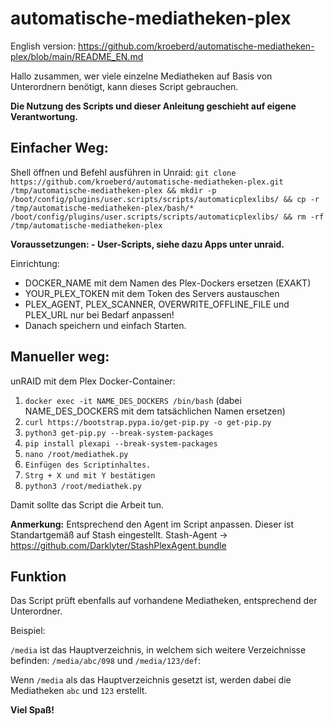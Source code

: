 # automatische-mediatheken-plex

English version: https://github.com/kroeberd/automatische-mediatheken-plex/blob/main/README_EN.md

Hallo zusammen,
wer viele einzelne Mediatheken auf Basis von Unterordnern benötigt, kann dieses Script gebrauchen.

**Die Nutzung des Scripts und dieser Anleitung geschieht auf eigene Verantwortung.**

## Einfacher Weg:
Shell öffnen und Befehl ausführen in Unraid:
```git clone https://github.com/kroeberd/automatische-mediatheken-plex.git /tmp/automatische-mediatheken-plex && mkdir -p /boot/config/plugins/user.scripts/scripts/automaticplexlibs/ && cp -r /tmp/automatische-mediatheken-plex/bash/* /boot/config/plugins/user.scripts/scripts/automaticplexlibs/ && rm -rf /tmp/automatische-mediatheken-plex```

**Voraussetzungen: - User-Scripts, siehe dazu Apps unter unraid.**

Einrichtung:
- DOCKER_NAME mit dem Namen des Plex-Dockers ersetzen (EXAKT)
- YOUR_PLEX_TOKEN mit dem Token des Servers austauschen
- PLEX_AGENT, PLEX_SCANNER, OVERWRITE_OFFLINE_FILE und PLEX_URL nur bei Bedarf anpassen!
- Danach speichern und einfach Starten.

## Manueller weg:

unRAID mit dem Plex Docker-Container:

1. ```docker exec -it NAME_DES_DOCKERS /bin/bash``` (dabei NAME_DES_DOCKERS mit dem tatsächlichen Namen ersetzen)
2. ```curl https://bootstrap.pypa.io/get-pip.py -o get-pip.py```
3. ```python3 get-pip.py --break-system-packages```
4. ```pip install plexapi --break-system-packages```
5. ```nano /root/mediathek.py```
6. ```Einfügen des Scriptinhaltes.```
7. ```Strg + X und mit Y bestätigen```
8. ```python3 /root/mediathek.py```

Damit sollte das Script die Arbeit tun.

**Anmerkung:** Entsprechend den Agent im Script anpassen. Dieser ist Standartgemäß auf Stash eingestellt.
Stash-Agent -> https://github.com/Darklyter/StashPlexAgent.bundle

## Funktion

Das Script prüft ebenfalls auf vorhandene Mediatheken, entsprechend der Unterordner.

Beispiel:

```/media``` ist das Hauptverzeichnis, in welchem sich weitere Verzeichnisse befinden: ```/media/abc/098``` und ```/media/123/def```:

Wenn ```/media``` als das Hauptverzeichnis gesetzt ist, werden dabei die Mediatheken ```abc``` und ```123``` erstellt.

**Viel Spaß!**
